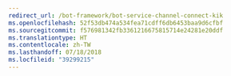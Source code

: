 ```yaml
---
redirect_url: /bot-framework/bot-service-channel-connect-kik
ms.openlocfilehash: 52f53db474a534fea71cdff6db6453baa9d6cfbf
ms.sourcegitcommit: f576981342fb3361216675815714e24281e20ddf
ms.translationtype: HT
ms.contentlocale: zh-TW
ms.lasthandoff: 07/18/2018
ms.locfileid: "39299215"
---
```

